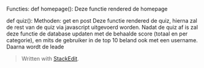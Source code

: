 Functies:
def homepage():
Deze functie rendered de homepage

def quiz():
Methoden: get en post
Deze functie rendered de quiz, hierna zal de rest van de quiz via javascript uitgevoerd worden. Nadat de quiz af is zal deze functie de database updaten met de behaalde score (totaal en per categorie), en mits de gebruiker in de top 10 beland ook met een username. Daarna wordt de leade


> Written with [StackEdit](https://stackedit.io/).
<!--stackedit_data:
eyJoaXN0b3J5IjpbMjI3MDU4MzkwLC0xNTMyNDIwMDY5LC0xOT
U1MzEwNTE1XX0=
-->
